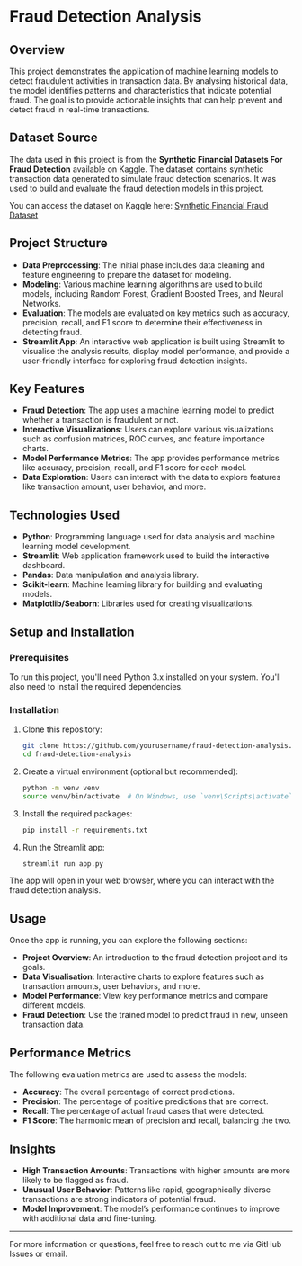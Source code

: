 # Fraud Detection Analysis

## Overview
This project demonstrates the application of machine learning models to detect fraudulent activities in transaction data. By analysing historical data, the model identifies patterns and characteristics that indicate potential fraud. The goal is to provide actionable insights that can help prevent and detect fraud in real-time transactions.

## Dataset Source

The data used in this project is from the **Synthetic Financial Datasets For Fraud Detection** available on Kaggle. The dataset contains synthetic transaction data generated to simulate fraud detection scenarios. It was used to build and evaluate the fraud detection models in this project.

You can access the dataset on Kaggle here: [Synthetic Financial Fraud Dataset](https://www.kaggle.com/datasets/ealaxi/paysim1)


## Project Structure
- **Data Preprocessing**: The initial phase includes data cleaning and feature engineering to prepare the dataset for modeling.
- **Modeling**: Various machine learning algorithms are used to build models, including Random Forest, Gradient Boosted Trees, and Neural Networks.
- **Evaluation**: The models are evaluated on key metrics such as accuracy, precision, recall, and F1 score to determine their effectiveness in detecting fraud.
- **Streamlit App**: An interactive web application is built using Streamlit to visualise the analysis results, display model performance, and provide a user-friendly interface for exploring fraud detection insights.

## Key Features
- **Fraud Detection**: The app uses a machine learning model to predict whether a transaction is fraudulent or not.
- **Interactive Visualizations**: Users can explore various visualizations such as confusion matrices, ROC curves, and feature importance charts.
- **Model Performance Metrics**: The app provides performance metrics like accuracy, precision, recall, and F1 score for each model.
- **Data Exploration**: Users can interact with the data to explore features like transaction amount, user behavior, and more.

## Technologies Used
- **Python**: Programming language used for data analysis and machine learning model development.
- **Streamlit**: Web application framework used to build the interactive dashboard.
- **Pandas**: Data manipulation and analysis library.
- **Scikit-learn**: Machine learning library for building and evaluating models.
- **Matplotlib/Seaborn**: Libraries used for creating visualizations.

## Setup and Installation

### Prerequisites
To run this project, you'll need Python 3.x installed on your system. You'll also need to install the required dependencies.

### Installation
1. Clone this repository:
    ```bash
    git clone https://github.com/yourusername/fraud-detection-analysis.git
    cd fraud-detection-analysis
    ```

2. Create a virtual environment (optional but recommended):
    ```bash
    python -m venv venv
    source venv/bin/activate  # On Windows, use `venv\Scripts\activate`
    ```

3. Install the required packages:
    ```bash
    pip install -r requirements.txt
    ```

4. Run the Streamlit app:
    ```bash
    streamlit run app.py
    ```

The app will open in your web browser, where you can interact with the fraud detection analysis.

## Usage
Once the app is running, you can explore the following sections:
- **Project Overview**: An introduction to the fraud detection project and its goals.
- **Data Visualisation**: Interactive charts to explore features such as transaction amounts, user behaviors, and more.
- **Model Performance**: View key performance metrics and compare different models.
- **Fraud Detection**: Use the trained model to predict fraud in new, unseen transaction data.

## Performance Metrics
The following evaluation metrics are used to assess the models:
- **Accuracy**: The overall percentage of correct predictions.
- **Precision**: The percentage of positive predictions that are correct.
- **Recall**: The percentage of actual fraud cases that were detected.
- **F1 Score**: The harmonic mean of precision and recall, balancing the two.

## Insights
- **High Transaction Amounts**: Transactions with higher amounts are more likely to be flagged as fraud.
- **Unusual User Behavior**: Patterns like rapid, geographically diverse transactions are strong indicators of potential fraud.
- **Model Improvement**: The model’s performance continues to improve with additional data and fine-tuning.

---

For more information or questions, feel free to reach out to me via GitHub Issues or email.
